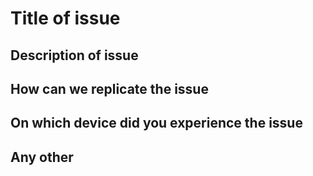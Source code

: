 # Title of issue

## Description of issue

## How can we replicate the issue

## On which device did you experience the issue

## Any other 

